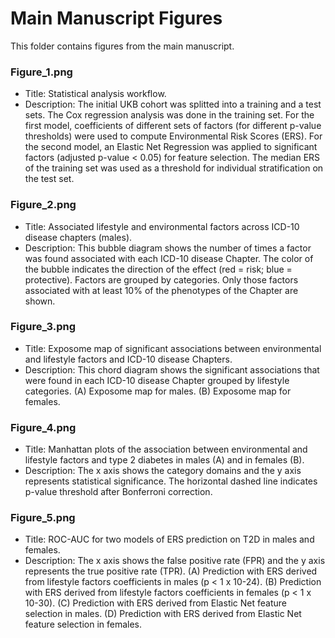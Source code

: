 # Main Manuscript Figures

This folder contains figures from the main manuscript.

### Figure_1.png
* Title: Statistical analysis workflow.
* Description: The initial UKB cohort was splitted into a training and a test sets. The Cox regression analysis was done in the training set. For the first model, coefficients of different sets of factors (for different p-value thresholds) were used to compute Environmental Risk Scores (ERS). For the second model, an Elastic Net Regression was applied to significant factors (adjusted p-value < 0.05) for feature selection. The median ERS of the training set was used as a threshold for individual stratification on the test set. 

### Figure_2.png
* Title: Associated lifestyle and environmental factors across ICD-10 disease chapters (males).
* Description: This bubble diagram shows the number of times a factor was found associated with each ICD-10 disease Chapter. The color of the bubble indicates the direction of the effect (red = risk; blue = protective). Factors are grouped by categories. Only those factors associated with at least 10% of the phenotypes of the Chapter are shown.

### Figure_3.png
* Title: Exposome map of significant associations between environmental and lifestyle factors and ICD-10 disease Chapters.
* Description: This chord diagram shows the significant associations that were found in each ICD-10 disease Chapter grouped by lifestyle categories. (A) Exposome map for males. (B) Exposome map for females.

### Figure_4.png
* Title: Manhattan plots of the association between environmental and lifestyle factors and type 2 diabetes in males (A) and in females (B).
* Description: The x axis shows the category domains and the y axis represents statistical significance. The horizontal dashed line indicates p-value threshold after Bonferroni correction.

### Figure_5.png
* Title: ROC-AUC for two models of ERS prediction on T2D in males and females.
* Description: The x axis shows the false positive rate (FPR) and the y axis represents the true positive rate (TPR). (A) Prediction with ERS derived from lifestyle factors coefficients in males (p < 1 x 10-24). (B) Prediction with ERS derived from lifestyle factors coefficients in females (p < 1 x 10-30). (C) Prediction with ERS derived from Elastic Net feature selection in males. (D) Prediction with ERS derived from Elastic Net feature selection in females.
